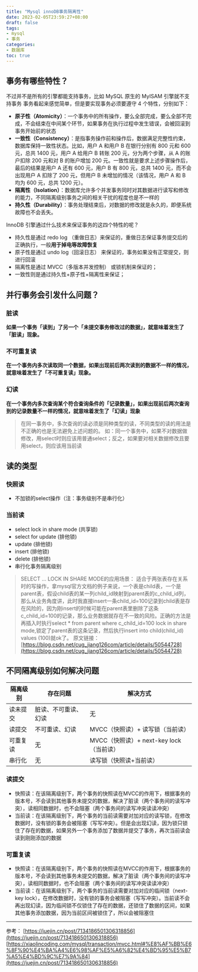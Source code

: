 ```yaml
---
title: "Mysql innoDB事务隔离性"
date: 2023-02-05T23:59:27+08:00
draft: false
tags:
- mysql
- 事务
categories:
- 数据库
toc: true
---
```

## 事务有哪些特性？

不过并不是所有的引擎都能支持事务，比如 MySQL 原生的 MyISAM 引擎就不支持事务
事务看起来感觉简单，但是要实现事务必须要遵守 4 个特性，分别如下：

- **原子性（Atomicity）**：一个事务中的所有操作，要么全部完成，要么全部不完成，不会结束在中间某个环节，如果事务在执行过程中发生错误，会被回滚到事务开始前的状态
- **一致性（Consistency）**：是指事务操作前和操作后，数据满足完整性约束，数据库保持一致性状态。比如，用户 A 和用户 B 在银行分别有 800 元和 600 元，总共 1400 元，用户 A 给用户 B 转账 200 元，分为两个步骤，从 A 的账户扣除 200 元和对 B 的账户增加 200 元。一致性就是要求上述步骤操作后，最后的结果是用户 A 还有 600 元，用户 B 有 800 元，总共 1400 元，而不会出现用户 A 扣除了 200 元，但用户 B 未增加的情况（该情况，用户 A 和 B 均为 600 元，总共 1200 元）。
- **隔离性（Isolation）**：数据库允许多个并发事务同时对其数据进行读写和修改的能力，不同隔离级别事务之间的相关干扰的程度也是不一样的
- **持久性（Durability）**：事务处理结束后，对数据的修改就是永久的，即便系统故障也不会丢失。

InnoDB 引擎通过什么技术来保证事务的这四个特性的呢？

- 持久性是通过 redo log （重做日志）来保证的，重做日志保证事务提交后的正确执行，一般**用于掉电等故障恢复**
- 原子性是通过 undo log（回滚日志） 来保证的，事务如果没有正常提交，则进行回滚
- 隔离性是通过 MVCC（多版本并发控制） 或锁机制来保证的；
- 一致性则是通过持久性+原子性+隔离性来保证；

## 并行事务会引发什么问题？

### 脏读

**如果一个事务「读到」了另一个「未提交事务修改过的数据」，就意味着发生了「脏读」现象。**

### 不可重复读

**在一个事务内多次读取同一个数据，如果出现前后两次读到的数据不一样的情况，就意味着发生了「不可重复读」现象。**

### 幻读

**在一个事务内多次查询某个符合查询条件的「记录数量」，如果出现前后两次查询到的记录数量不一样的情况，就意味着发生了「幻读」现象**

> 在同一事务中，多次查询的读必须是同种类型的读，不同类型的读的用法是不正确的也是无法避免上述问题的。
> 如：同一个事务中，如果不对数据做修改，用select时则应该用普通select；反之，如果要对相关数据修改且要用select，则应该用当前读

## 读的类型

### 快照读

- 不加锁的select操作（注：事务级别不是串行化）

### 当前读

- select lock in share mode (共享锁)
- select for update (排他锁)
- update (排他锁)
- insert (排他锁)
- delete (排他锁)
- 串行化事务隔离级别

> SELECT ... LOCK IN SHARE MODE的应用场景：
> 适合于两张表存在关系时的写操作，拿mysql官方文档的例子来说，一个表是child表，一个是parent表，假设child表的某一列child_id映射到parent表的c_child_id列，那么从业务角度讲，此时我直接insert一条child_id=100记录到child表是存在风险的，因为刚insert的时候可能在parent表里删除了这条c_child_id=100的记录，那么业务数据就存在不一致的风险。正确的方法是再插入时执行select * from parent where c_child_id=100 lock in share mode,锁定了parent表的这条记录，然后执行insert into child(child_id) values (100)就ok了。
> 原文链接：[https://blog.csdn.net/cug_jiang126com/article/details/50544728](https://blog.csdn.net/cug_jiang126com/article/details/50544728)

## 不同隔离级别如何解决问题

| **隔离级别** | **存在问题**   | **解决方式**                      |
| ------------------ | -------------------- | --------------------------------------- |
| 读未提交           | 脏读、不可重读、幻读 | 无                                      |
| 读提交             | 不可重读、幻读       | MVCC（快照读）+ 读写锁（当前读）        |
| 可重复读           | 无                   | MVCC（快照读）+ next-key lock（当前读） |
| 串行化             | 无                   | 读写锁（快照读+当前读）                 |

### 读提交

- 快照读：在该隔离级别下，两个事务的快照读在MVCC的作用下，根据事务的版本号，不会读到其他事务未提交的数据，解决了脏读（两个事务间的读写冲突），读相同数据时，也不会阻塞（两个事务间的读写冲突读读冲突）
- 当前读：在该隔离级别下，两个事务的当前读需要对加对应的读写锁，在修改数据时，没有锁的事务会被阻塞（写写冲突）。但是会出现幻读，因为锁只锁住了存在的数据，如果另外一个事务添加了数据并提交了事务，再次当前读会读到刚刚添加的数据

### 可重复读

- 快照读：在该隔离级别下，两个事务的快照读在MVCC的作用下，根据事务的版本号，不会读到其他事务未提交的数据，解决了脏读（两个事务间的读写冲突），读相同数据时，也不会阻塞（两个事务间的读写冲突读读冲突）
- 当前读：在该隔离级别下，两个事务的当前读需要对加对应的临间锁（next-key lock），在修改数据时，没有锁的事务会被阻塞（写写冲突）。当前读不会再出现幻读，因为临间锁不仅锁住了存在的数据，还锁住了数据的区间，如果其他事务添加数据，因为当前区间被锁住了，所以会被阻塞住

---

参考：
[https://juejin.cn/post/7134186501306318856](https://juejin.cn/post/7134186501306318856)
[https://xiaolincoding.com/mysql/transaction/mvcc.html#%E8%AF%BB%E6%8F%90%E4%BA%A4%E6%98%AF%E5%A6%82%E4%BD%95%E5%B7%A5%E4%BD%9C%E7%9A%84](https://juejin.cn/post/7134186501306318856)
